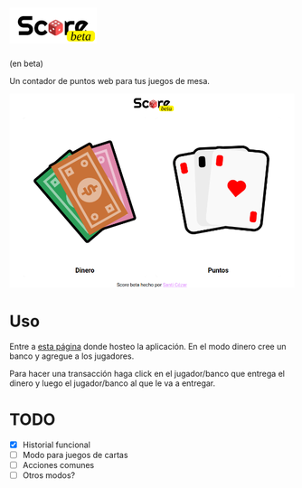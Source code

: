 # <img src="res/score.svg" height="64" />

(en beta)

Un contador de puntos web para tus juegos de mesa.

![screenshot](res/screenshot.png)

# Uso

Entre a [esta página](https://score.scez.ar) donde hosteo la aplicación. En el modo dinero cree un banco y agregue a los jugadores.

Para hacer una transacción haga click en el jugador/banco que entrega el dinero y luego el jugador/banco al que le va a entregar.

# TODO

- [x] Historial funcional
- [ ] Modo para juegos de cartas
- [ ] Acciones comunes
- [ ] Otros modos?